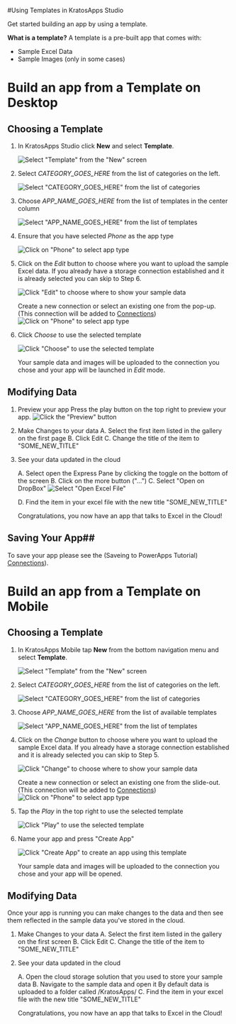 <properties
	pageTitle="Using Templates in KratosApps Studio"
	description="In KratosApps Studio, create a new app based on a template to jump start the app creation process"
	services="kratosapps"
	authors="evcohen"
 />

#Using Templates in KratosApps Studio

Get started building an app by using a template.

**What is a template?**
A template is a pre-built app that comes with:
- Sample Excel Data
- Sample Images (only in some cases)

# Build an app from a Template on Desktop
## Choosing a Template ##

1. In KratosApps Studio click **New** and select **Template**.

	![Select "Template" from the "New" screen](./media/gs-templates/new-from-template.png)

2. Select *CATEGORY_GOES_HERE* from the list of categories on the left.

	![Select "CATEGORY_GOES_HERE" from the list of categories](./media/gs-templates/template-category-selection.png)

3. Choose *APP_NAME_GOES_HERE* from the list of templates in the center column

	![Select "APP_NAME_GOES_HERE" from the list of templates](./media/gs-templates/template-selection.png)

4. Ensure that you have selected *Phone* as the app type

 	![Click on "Phone" to select app type](./media/gs-templates/form-factor-selection.png)

5. Click on the *Edit* button to choose where you want to upload the sample Excel data.
	If you already have a storage connection established and it is already selected you can skip to Step 6.

	![Click "Edit" to choose where to show your sample data](./media/gs-templates/sample-data-destination.png)

	Create a new connection or select an existing one from the pop-up.
	(This connection will be added to [Connections](kratosapps-connections.md))
	![Click on "Phone" to select app type](./media/gs-templates/sample-data-selection.png)


6. Click *Choose* to use the selected template
	
	![Click "Choose" to use the selected template](./media/gs-templates/choose.png)
	
	Your sample data and images will be uploaded to the connection you chose and your app will be launched in *Edit* mode.

## Modifying Data ##

1. Preview your app
	Press the play button on the top right to preview your app.
	![Click the "Preview" button](./media/gs-templates/preview.png)

2. Make Changes to your data
	A. Select the first item listed in the gallery on the first page
	B. Click Edit
	C. Change the title of the item to "SOME_NEW_TITLE"

3. See your data updated in the cloud
	
	A. Select open the Express Pane by clicking the toggle on the bottom of the screen
	B. Click on the more button ("...")
	C. Select "Open on DropBox"
	![Select "Open Excel File"](./media/gs-templates/express.png)

	D. Find the item in your excel file with the new title "SOME_NEW_TITLE"

	Congratulations, you now have an app that talks to Excel in the Cloud!

## Saving Your App##

To save your app please see the (Saveing to PowerApps Tutorial) [Connections](kratosapps-saveing.md)).

# Build an app from a Template on Mobile
## Choosing a Template ##

1. In KratosApps Mobile tap **New** from the bottom navigation menu and select **Template**.

	![Select "Template" from the "New" screen](./media/gs-templates/mobile-new-screen.png)

2. Select *CATEGORY_GOES_HERE* from the list of categories on the left.

	![Select "CATEGORY_GOES_HERE" from the list of categories](./media/gs-templates/mobile-template-category-selection.png)

3. Choose *APP_NAME_GOES_HERE* from the list of available templates

	![Select "APP_NAME_GOES_HERE" from the list of templates](./media/gs-templates/mobile-template-selection.png)

4. Click on the *Change* button to choose where you want to upload the sample Excel data.
	If you already have a storage connection established and it is already selected you can skip to Step 5.

	![Click "Change" to choose where to show your sample data](./media/gs-templates/mobile-sample-data-destination.png)

	Create a new connection or select an existing one from the slide-out.
	(This connection will be added to [Connections](kratosapps-connections.md))
	![Click on "Phone" to select app type](./media/gs-templates/mobile-sample-data-selection.png)


5. Tap the *Play* in the top right to use the selected template
	
	![Click "Play" to use the selected template](./media/gs-templates/mobile-choose.png)

6. Name your app and press "Create App"

	![Click "Create App" to create an app using this template](./media/gs-templates/mobile-save-and-open.png)
	
	Your sample data and images will be uploaded to the connection you chose and your app will be opened.

## Modifying Data ##

Once your app is running you can make changes to the data and then see them reflected in the sample data you've stored in the cloud.

1. Make Changes to your data
	A. Select the first item listed in the gallery on the first screen
	B. Click Edit
	C. Change the title of the item to "SOME_NEW_TITLE"

2. See your data updated in the cloud
	
	A. Open the cloud storage solution that you used to store your sample data
	B. Navigate to the sample data and open it
		By default data is uploaded to a folder called /KratosApps/
	C. Find the item in your excel file with the new title "SOME_NEW_TITLE"

	Congratulations, you now have an app that talks to Excel in the Cloud!